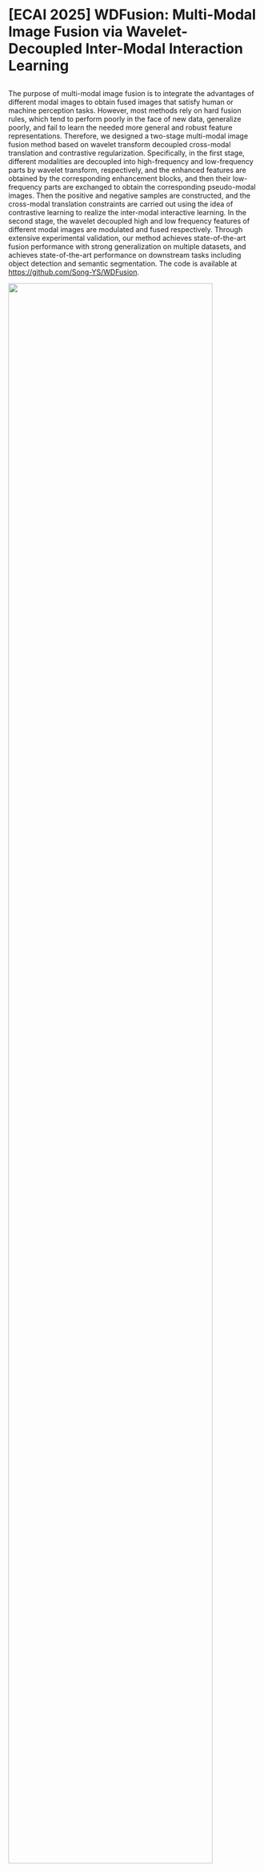 # [ECAI 2025] WDFusion: Multi-Modal Image Fusion via Wavelet-Decoupled Inter-Modal Interaction Learning

## 
The purpose of multi-modal image fusion is to integrate the advantages of different modal images to obtain fused images that satisfy human or machine perception tasks. However, most methods rely on hard fusion rules, which tend to perform poorly in the face of new data, generalize poorly, and fail to learn the needed more general and robust feature representations. Therefore, we designed a two-stage multi-modal image fusion method based on wavelet transform decoupled cross-modal translation and contrastive regularization. Specifically, in the first stage, different modalities are decoupled into high-frequency and low-frequency parts by wavelet transform, respectively, and the enhanced features are obtained by the corresponding enhancement blocks, and then their low-frequency parts are exchanged to obtain the corresponding pseudo-modal images. Then the positive and negative samples are constructed, and the cross-modal translation constraints are carried out using the idea of contrastive learning to realize the inter-modal interactive learning. In the second stage, the wavelet decoupled high and low frequency features of different modal images are modulated and fused respectively. Through extensive experimental validation, our method achieves state-of-the-art fusion performance with strong generalization on multiple datasets, and achieves state-of-the-art performance on downstream tasks including object detection and semantic segmentation. The code is available at https://github.com/Song-YS/WDFusion.

<img src="image//I.png" width="90%" align=center />

<img src="image//IVF1.png" width="90%" align=center />

<img src="image//IVF1.png" width="90%" align=center />
